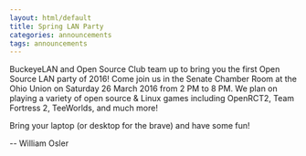 ```yaml
---
layout: html/default
title: Spring LAN Party
categories: announcements
tags: announcements
---
```


BuckeyeLAN and Open Source Club team up to bring you the first Open Source LAN
party of 2016! Come join us in the Senate Chamber Room at the Ohio Union on
Saturday 26 March 2016 from 2 PM to 8 PM. We plan on playing a variety of open
source & Linux games including OpenRCT2, Team Fortress 2, TeeWorlds, and much
more!

Bring your laptop (or desktop for the brave) and have some fun!

-- William Osler
